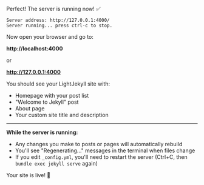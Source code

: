 Perfect! The server is running now! ✅

```
Server address: http://127.0.0.1:4000/
Server running... press ctrl-c to stop.
```

Now open your browser and go to:

**http://localhost:4000**

or

**http://127.0.0.1:4000**

You should see your LightJekyll site with:
- Homepage with your post list
- "Welcome to Jekyll" post
- About page
- Your custom site title and description

---

**While the server is running:**

- Any changes you make to posts or pages will automatically rebuild
- You'll see "Regenerating..." messages in the terminal when files change
- If you edit `_config.yml`, you'll need to restart the server (Ctrl+C, then `bundle exec jekyll serve` again)

Your site is live! 🎉
